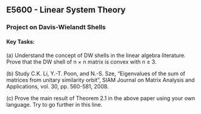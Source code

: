 ## E5600 - Linear System Theory

### Project on Davis-Wielandt Shells

#### Key Tasks: 

(a) Understand the concept of DW shells in the linear algebra literature. Prove that the DW shell
of n × n matrix is convex with n ≥ 3.

(b) Study
C.K. Li, Y.-T. Poon, and N.-S. Sze, “Eigenvalues of the sum of matrices from unitary
similarity orbit”, SIAM Journal on Matrix Analysis and Applications, vol. 30, pp.
560-581, 2008.

(c) Prove the main result of Theorem 2.1 in the above paper using your own language. Try to go further
in this line.

